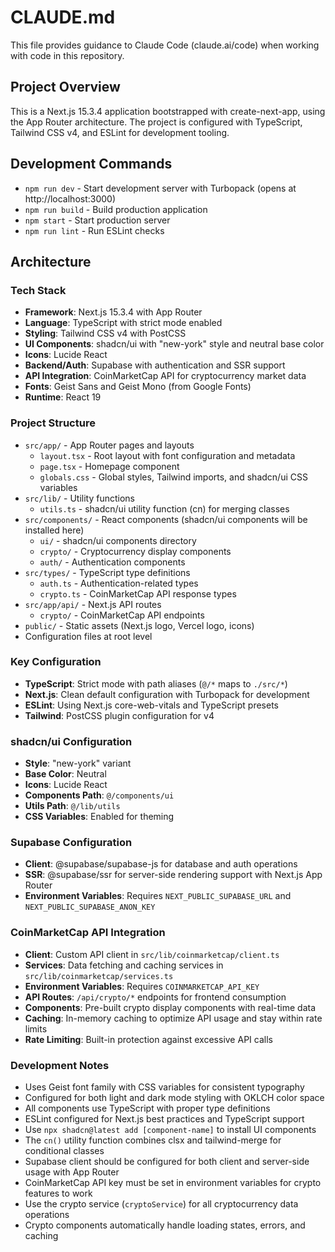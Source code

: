 # CLAUDE.md

This file provides guidance to Claude Code (claude.ai/code) when working with code in this repository.

## Project Overview

This is a Next.js 15.3.4 application bootstrapped with create-next-app, using the App Router architecture. The project is configured with TypeScript, Tailwind CSS v4, and ESLint for development tooling.

## Development Commands

- `npm run dev` - Start development server with Turbopack (opens at http://localhost:3000)
- `npm run build` - Build production application
- `npm start` - Start production server
- `npm run lint` - Run ESLint checks

## Architecture

### Tech Stack
- **Framework**: Next.js 15.3.4 with App Router
- **Language**: TypeScript with strict mode enabled
- **Styling**: Tailwind CSS v4 with PostCSS
- **UI Components**: shadcn/ui with "new-york" style and neutral base color
- **Icons**: Lucide React
- **Backend/Auth**: Supabase with authentication and SSR support
- **API Integration**: CoinMarketCap API for cryptocurrency market data
- **Fonts**: Geist Sans and Geist Mono (from Google Fonts)
- **Runtime**: React 19

### Project Structure
- `src/app/` - App Router pages and layouts
  - `layout.tsx` - Root layout with font configuration and metadata
  - `page.tsx` - Homepage component
  - `globals.css` - Global styles, Tailwind imports, and shadcn/ui CSS variables
- `src/lib/` - Utility functions
  - `utils.ts` - shadcn/ui utility function (cn) for merging classes
- `src/components/` - React components (shadcn/ui components will be installed here)
  - `ui/` - shadcn/ui components directory
  - `crypto/` - Cryptocurrency display components
  - `auth/` - Authentication components
- `src/types/` - TypeScript type definitions
  - `auth.ts` - Authentication-related types
  - `crypto.ts` - CoinMarketCap API response types
- `src/app/api/` - Next.js API routes
  - `crypto/` - CoinMarketCap API endpoints
- `public/` - Static assets (Next.js logo, Vercel logo, icons)
- Configuration files at root level

### Key Configuration
- **TypeScript**: Strict mode with path aliases (`@/*` maps to `./src/*`)
- **Next.js**: Clean default configuration with Turbopack for development
- **ESLint**: Using Next.js core-web-vitals and TypeScript presets
- **Tailwind**: PostCSS plugin configuration for v4

### shadcn/ui Configuration
- **Style**: "new-york" variant
- **Base Color**: Neutral
- **Icons**: Lucide React
- **Components Path**: `@/components/ui`
- **Utils Path**: `@/lib/utils`
- **CSS Variables**: Enabled for theming

### Supabase Configuration
- **Client**: @supabase/supabase-js for database and auth operations
- **SSR**: @supabase/ssr for server-side rendering support with Next.js App Router
- **Environment Variables**: Requires `NEXT_PUBLIC_SUPABASE_URL` and `NEXT_PUBLIC_SUPABASE_ANON_KEY`

### CoinMarketCap API Integration
- **Client**: Custom API client in `src/lib/coinmarketcap/client.ts`
- **Services**: Data fetching and caching services in `src/lib/coinmarketcap/services.ts`
- **Environment Variables**: Requires `COINMARKETCAP_API_KEY`
- **API Routes**: `/api/crypto/*` endpoints for frontend consumption
- **Components**: Pre-built crypto display components with real-time data
- **Caching**: In-memory caching to optimize API usage and stay within rate limits
- **Rate Limiting**: Built-in protection against excessive API calls

### Development Notes
- Uses Geist font family with CSS variables for consistent typography
- Configured for both light and dark mode styling with OKLCH color space
- All components use TypeScript with proper type definitions
- ESLint configured for Next.js best practices and TypeScript support
- Use `npx shadcn@latest add [component-name]` to install UI components
- The `cn()` utility function combines clsx and tailwind-merge for conditional classes
- Supabase client should be configured for both client and server-side usage with App Router
- CoinMarketCap API key must be set in environment variables for crypto features to work
- Use the crypto service (`cryptoService`) for all cryptocurrency data operations
- Crypto components automatically handle loading states, errors, and caching